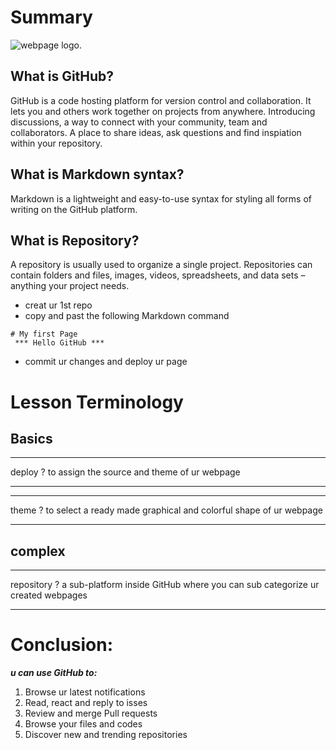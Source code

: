 # Summary
![webpage logo](https://qph.fs.quoracdn.net/main-qimg-9a2ff9200a21d86dc518aaeba0c21613).
## What is GitHub?

GitHub is a code hosting platform for version control and collaboration. It lets you and others work together on projects from anywhere. Introducing discussions, a way to connect with your community, team and collaborators. A place to share ideas, ask questions and find inspiation within your repository.

## What is Markdown syntax?

Markdown is a lightweight and easy-to-use syntax for styling all forms of writing on the GitHub platform.

## What is Repository?

A repository is usually used to organize a single project. Repositories can contain folders and files, images, videos, spreadsheets, and data sets – anything your project needs.

* creat ur 1st repo
* copy and past the following Markdown command
```
# My first Page
 *** Hello GitHub ***
 ```
 * commit ur changes and deploy ur page 
 # Lesson Terminology
 
 ## Basics
 ___
 deploy
 ?
 to assign the source and theme of ur webpage
 ___
 ___
 theme
 ?
 to select a ready made graphical and colorful shape of ur webpage
 ___
## complex
___
repository 
?
a sub-platform inside GitHub where you can sub categorize ur created webpages
____

# Conclusion:

***u can use GitHub to:***
1. Browse ur latest notifications
1. Read, react and reply to isses 
1. Review and merge Pull requests 
1. Browse your files and codes
1. Discover new and trending repositories
